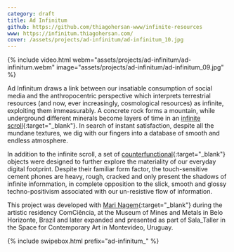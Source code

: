```yaml
---
category: draft
title: Ad Infinitum
github: https://github.com/thiagohersan-www/infinite-resources
www: https://infinitum.thiagohersan.com/
cover: /assets/projects/ad-infinitum/ad-infinitum_10.jpg
---
```

{% include video.html
   webm="assets/projects/ad-infinitum/ad-infinitum.webm"
   image="assets/projects/ad-infinitum/ad-infinitum_09.jpg"
%}

Ad Infinitum draws a link between our insatiable consumption of social media and the anthropocentric perspective which interprets terrestrial resources (and now, ever increasingly, cosmological resources) as infinite, exploiting them immeasurably. A concrete rock forms a mountain, while underground different minerals become layers of time in an [infinite scroll](https://infinitum.thiagohersan.com/){:target="_blank"}. In search of instant satisfaction, despite all the mundane textures, we dig with our fingers into a database of smooth and endless atmosphere.

In addition to the infinite scroll, a set of [counterfunctional](https://www.jamesjpierce.com/projects/project-d){:target="_blank"} objects were designed to further explore the materiality of our everyday digital footprint. Despite their familiar form factor, the touch-sensitive cement phones are heavy, rough, cracked and only present the shadows of infinite infornmation, in complete opposition to the slick, smooth and glossy techno-positivism associated with our un-resistive flow of information.

This project was developed with [Mari Nagem](https://marinagem.com/){:target="_blank"} during the artistic residency ComCiência, at the Museum of Mines and Metals in Belo Horizonte, Brazil and later expanded and presented as part of Sala_Taller in the Space for Contemporary Art in Montevideo, Uruguay.

{% include swipebox.html prefix="ad-infinitum_" %}
